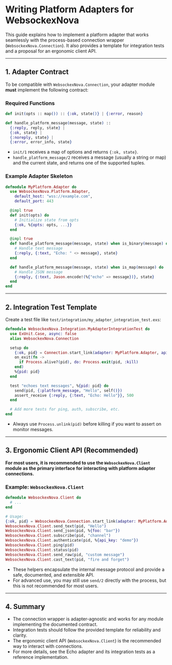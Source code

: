 # Writing Platform Adapters for WebsockexNova

This guide explains how to implement a platform adapter that works seamlessly with the process-based connection wrapper (`WebsockexNova.Connection`). It also provides a template for integration tests and a proposal for an ergonomic client API.

---

## 1. Adapter Contract

To be compatible with `WebsockexNova.Connection`, your adapter module **must** implement the following contract:

### Required Functions

```elixir
def init(opts :: map()) :: {:ok, state()} | {:error, reason}

def handle_platform_message(message, state) ::
  {:reply, reply, state} |
  {:ok, state} |
  {:noreply, state} |
  {:error, error_info, state}
```

- `init/1` receives a map of options and returns `{:ok, state}`.
- `handle_platform_message/2` receives a message (usually a string or map) and the current state, and returns one of the supported tuples.

### Example Adapter Skeleton

```elixir
defmodule MyPlatform.Adapter do
  use WebsockexNova.Platform.Adapter,
    default_host: "wss://example.com",
    default_port: 443

  @impl true
  def init(opts) do
    # Initialize state from opts
    {:ok, %{opts: opts, ...}}
  end

  @impl true
  def handle_platform_message(message, state) when is_binary(message) do
    # Handle text message
    {:reply, {:text, "Echo: " <> message}, state}
  end

  def handle_platform_message(message, state) when is_map(message) do
    # Handle JSON message
    {:reply, {:text, Jason.encode!(%{"echo" => message})}, state}
  end
end
```

---

## 2. Integration Test Template

Create a test file like `test/integration/my_adapter_integration_test.exs`:

```elixir
defmodule WebsockexNova.Integration.MyAdapterIntegrationTest do
  use ExUnit.Case, async: false
  alias WebsockexNova.Connection

  setup do
    {:ok, pid} = Connection.start_link(adapter: MyPlatform.Adapter, api_key: "demo-key")
    on_exit(fn ->
      if Process.alive?(pid), do: Process.exit(pid, :kill)
    end)
    %{pid: pid}
  end

  test "echoes text messages", %{pid: pid} do
    send(pid, {:platform_message, "Hello", self()})
    assert_receive {:reply, {:text, "Echo: Hello"}}, 500
  end

  # Add more tests for ping, auth, subscribe, etc.
end
```

- Always use `Process.unlink(pid)` before killing if you want to assert on monitor messages.

---

## 3. Ergonomic Client API (Recommended)

**For most users, it is recommended to use the `WebsockexNova.Client` module as the primary interface for interacting with platform adapter connections.**

### Example: `WebsockexNova.Client`

```elixir
defmodule WebsockexNova.Client do
  # ...
end

# Usage:
{:ok, pid} = WebsockexNova.Connection.start_link(adapter: MyPlatform.Adapter)
WebsockexNova.Client.send_text(pid, "Hello")
WebsockexNova.Client.send_json(pid, %{foo: "bar"})
WebsockexNova.Client.subscribe(pid, "channel")
WebsockexNova.Client.authenticate(pid, %{api_key: "demo"})
WebsockexNova.Client.ping(pid)
WebsockexNova.Client.status(pid)
WebsockexNova.Client.send_raw(pid, "custom message")
WebsockexNova.Client.cast_text(pid, "fire and forget")
```

- These helpers encapsulate the internal message protocol and provide a safe, documented, and extensible API.
- For advanced use, you may still use `send/2` directly with the process, but this is not recommended for most users.

---

## 4. Summary

- The connection wrapper is adapter-agnostic and works for any module implementing the documented contract.
- Integration tests should follow the provided template for reliability and clarity.
- The ergonomic client API (`WebsockexNova.Client`) is the recommended way to interact with connections.
- For more details, see the Echo adapter and its integration tests as a reference implementation.
